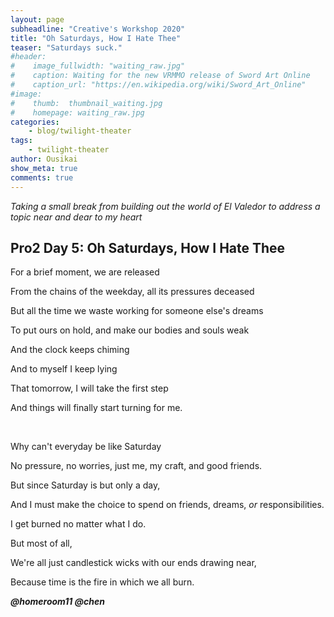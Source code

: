 ```yaml
---
layout: page
subheadline: "Creative's Workshop 2020"
title: "Oh Saturdays, How I Hate Thee"
teaser: "Saturdays suck."
#header:
#    image_fullwidth: "waiting_raw.jpg"
#    caption: Waiting for the new VRMMO release of Sword Art Online
#    caption_url: "https://en.wikipedia.org/wiki/Sword_Art_Online"
#image:
#    thumb:  thumbnail_waiting.jpg
#    homepage: waiting_raw.jpg
categories:
    - blog/twilight-theater
tags:
    - twilight-theater
author: Ousikai
show_meta: true
comments: true
---
```

*Taking a small break from building out the world of El Valedor to address a topic near and dear to my heart*
## Pro2 Day 5: Oh Saturdays, How I Hate Thee
For a brief moment, we are released

From the chains of the weekday, all its pressures deceased 

But all the time we waste working for someone else's dreams

To put ours on hold, and make our bodies and souls weak

And the clock keeps chiming

And to myself I keep lying

That tomorrow, I will take the first step

And things will finally start turning for me.

<br/>

Why can't everyday be like Saturday

No pressure, no worries, just me, my craft, and good friends.

But since Saturday is but only a day, 

And I must make the choice to spend on friends, dreams, *or* responsibilities.  

I get burned no matter what I do.

But most of all, 

We're all just candlestick wicks with our ends drawing near,

Because time is the fire in which we all burn. 

***@homeroom11 @chen*** 